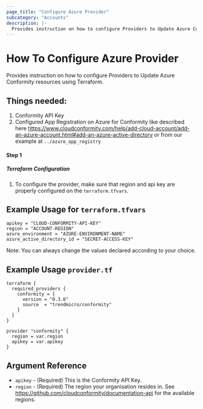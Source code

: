 ```yaml
---
page_title: "Configure Azure Provider"
subcategory: "Accounts"
description: |-
  Provides instruction on how to configure Providers to Update Azure Conformity resources using Terraform.
---
```


# How To Configure Azure Provider
Provides instruction on how to configure Providers to Update Azure Conformity resources using Terraform.

## Things needed:
1. Conformity API Key
2. Configured App Registration on Azure for Conformity like described here https://www.cloudconformity.com/help/add-cloud-account/add-an-azure-account.html#add-an-azure-active-directory or from our example at `../azure_app_registry`

#### Step 1

##### Terraform Configuration

1. To configure the provider, make sure that region and api key are properly configured on the `terraform.tfvars`.

## Example Usage for `terraform.tfvars`
```hcl
apikey = "CLOUD-CONFORMITY-API-KEY"
region = "ACCOUNT-REGION"
azure_environment = "AZURE-ENVIRONMENT-NAME"
azure_active_directory_id = "SECRET-ACCESS-KEY"
```
Note: You can always change the values declared according to your choice.

## Example Usage `provider.tf`
```hcl
terraform {
  required_providers {
    conformity = {
      version = "0.3.6"
      source  = "trendmicro/conformity"
    }
  }
}

provider "conformity" {
  region = var.region
  apikey = var.apikey
}
```

## Argument Reference
 - `apikey` - (Required) This is the Conformity API Key. 
 - `region` - (Required) The region your organisation resides in. See https://github.com/cloudconformity/documentation-api for the available regions.
